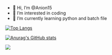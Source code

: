 - 👋 Hi, I’m @Anion15
- 👀 I’m interested in coding
- 🌱 I’m currently learning python and batch file

 [![Top Langs](https://github-readme-stats.vercel.app/api/top-langs/?username=Anion15)](https://github.com/Anion15/github-readme-stats)

 [![Anurag's GitHub stats](https://github-readme-stats.vercel.app/api?username=Anion15)](https://github.com/Anion15/github-readme-stats)

<img src="https://img.shields.io/badge/Python-3776AB?style=flat&logo=Python&logoColor=white"/>
<!---
Anion15/Anion15 is a ✨ special ✨ repository because its `README.md` (this file) appears on your GitHub profile.
You can click the Preview link to take a look at your changes.
--->




<h1 style="font-family: 'Courier New', monospace; font-size: 48px; color: #1E90FF; text-shadow: 2px 2px 5px #000000; animation: fade-in 3s ease-in-out, float 5s infinite;">
    Life starts with <code>'int main()'</code> and ends with <code>'return 0;'</code>
</h1>

<style>
@keyframes fade-in {
    0% { opacity: 0; }
    100% { opacity: 1; }
}

@keyframes float {
    0%, 100% { transform: translateY(0); }
    50% { transform: translateY(-10px); }
}
</style>


